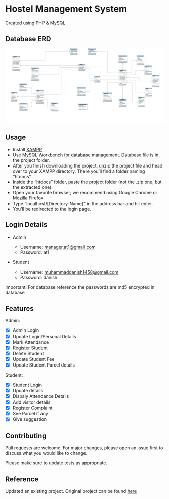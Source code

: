 # Hostel Management System

Created using PHP & MySQL

## Database ERD

![ERD](/Hostel.svg)

## Usage

- Install [XAMPP](https://www.apachefriends.org/)
- Use MySQL Workbench for database management. Database file is in the project folder.
- After you finish downloading the project, unzip the project file and head over to your XAMPP directory. There you’ll find a folder naming “htdocs”.
- Inside the “htdocs” folder, paste the project folder (not the .zip one, but the extracted one).
- Open your favorite browser; we recommend using Google Chrome or Mozilla Firefox.
- Type “localhost/[Directory-Name]” in the address bar and hit enter.
- You’ll be redirected to the login page.

## Login Details

- Admin
  - Username: manager.at1@gmail.com
  - Password: at1

- Student
    - Username: muhammaddanish1458@gmail.com
    - Password: danish

Important! For database reference the passwords are md5 encrypted in database


## Features

Admin:
- [x] Admin Login
- [x] Update Login/Personal Details
- [x] Mark Attendance
- [x] Register Student
- [x] Delete Student
- [x] Update Student Fee
- [x] Update Student Parcel details

Student:
- [x] Student Login
- [x] Update details
- [x] Dispaly Attendance Details
- [x] Add visitor details
- [x] Register Complaint
- [x] See Parcel if any
- [x] Give suggestion

## Contributing

Pull requests are welcome. For major changes, please open an issue first to discuss what you would like to change.

Please make sure to update tests as appropriate.

## Reference

Updated an existing project. Original project can be found [here](https://codeastro.com/hostel-management-system-in-php-with-source-code/)
